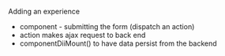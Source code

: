 Adding an experience

- component - submitting the form (dispatch an action)
- action makes ajax request to back end
- componentDiiMount() to have data persist from the backend